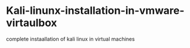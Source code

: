 # Kali-linunx-installation-in-vmware-virtaulbox
complete instaallation of kali linux in virtual machines
